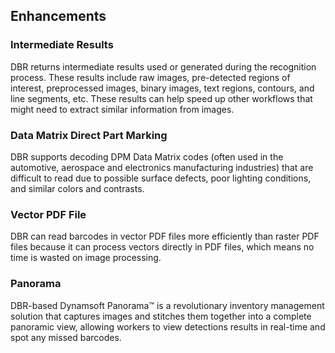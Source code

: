 
## Enhancements

### Intermediate Results

DBR returns intermediate results used or generated during the recognition process. These results include raw images, pre-detected regions of interest, preprocessed images, binary images, text regions, contours, and line segments, etc. These results can help speed up other workflows that might need to extract similar information from images.

### Data Matrix Direct Part Marking

DBR supports decoding DPM Data Matrix codes (often used in the automotive, aerospace and electronics manufacturing industries) that are difficult to read due to possible surface defects, poor lighting conditions, and similar colors and contrasts.

### Vector PDF File

DBR can read barcodes in vector PDF files more efficiently than raster PDF files because it can process vectors directly in PDF files, which means no time is wasted on image processing.

### Panorama

DBR-based Dynamsoft Panorama™ is a revolutionary inventory management solution that captures images and stitches them together into a complete panoramic view, allowing workers to view detections results in real-time and spot any missed barcodes.
